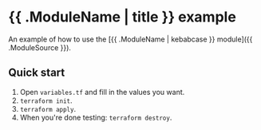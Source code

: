 # {{ .ModuleName | title }} example

An example of how to use the [{{ .ModuleName | kebabcase }} module]({{ .ModuleSource }}).

## Quick start

1. Open `variables.tf` and fill in the values you want.
2. `terraform init`.
3. `terraform apply`.
4. When you're done testing: `terraform destroy`.